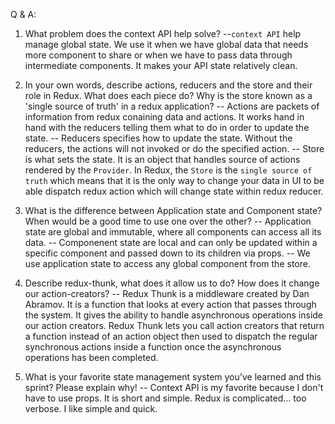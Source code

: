 Q & A:

1. What problem does the context API help solve?
--`context API` help manage global state. We use it when we have global data that needs more component to share or when we have to pass data through intermediate components. It makes your API state relatively clean.

2. In your own words, describe  actions, reducers and the store and their role in Redux. What does each piece do? Why is the store known as a 'single source of truth' in a redux application?
-- Actions are packets of information from redux conaining data and actions. It works hand in hand with the reducers telling them what to do in order to update the state. 
-- Reducers specifies how to update the state. Without the reducers, the actions will not invoked or do the specified action.
-- Store is what sets the state. It is an object that handles source of actions rendered by the `Provider`.  In Redux, the `Store` is the `single source of truth` which means that it is the only way to change your data in UI to be able dispatch redux action which will change state within redux reducer.

3. What is the difference between Application state and Component state?  When would be a good time to use one over the other?
-- Application state are global and immutable, where all components can access all its data. 
-- Componenent state are local and can only be updated within  a specific component and passed down to its children via props. 
-- We use application state to access any global component from the store.

4. Describe redux-thunk, what does it allow us to do? How does it change our action-creators?
-- Redux Thunk is a middleware created by Dan Abramov.  It is a function that looks at every action that passes through the system. It gives the ability to handle asynchronous operations inside our action creators. Redux Thunk lets you call action creators that return a function instead of an action object then used to dispatch the regular synchronous actions inside a function once the asynchronous operations has been completed.

5. What is your favorite state management system you've learned and this sprint? Please explain why!
-- Context API is my favorite because I don't have to use props.  It is short and simple.  Redux is complicated... too verbose.  I like simple and quick.
